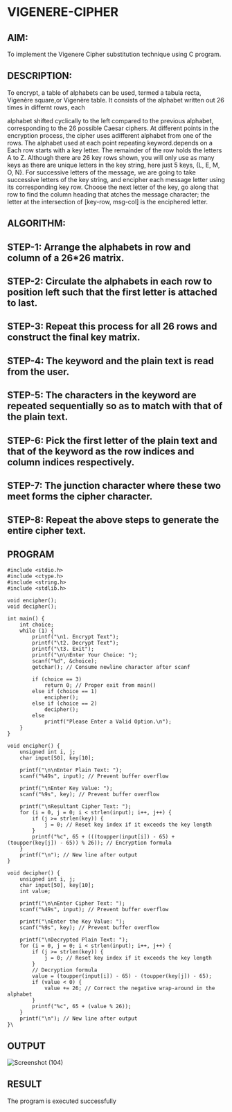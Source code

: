 # VIGENERE-CIPHER
## AIM:

To implement the Vigenere Cipher substitution technique using C program.

## DESCRIPTION:

To encrypt, a table of alphabets can be used, termed a tabula recta, Vigenère square,or Vigenère table. It consists of the alphabet written out 26 times in differnt rows, each
 
alphabet shifted cyclically to the left compared to the previous alphabet, corresponding to the 26 possible Caesar ciphers. At different points in the encryption process, the cipher uses adifferent alphabet from one of the rows. The alphabet used at each point repeating keyword.depends on a Each row starts with a key letter. The remainder of the row holds the letters A to Z. Although there are 26 key rows shown, you will only use as many keys as there are unique letters in the key string, here just 5 keys, {L, E, M, O, N}. For successive letters of the message, we are going to take successive letters of the key string, and encipher each message letter using its corresponding key row. Choose the next letter of the key, go along that row to find the column heading that	atches the message character; the letter at the intersection of
[key-row, msg-col] is the enciphered letter.


## ALGORITHM:

## STEP-1: Arrange the alphabets in row and column of a 26*26 matrix.
## STEP-2: Circulate the alphabets in each row to position left such that the first letter is attached to last.
## STEP-3: Repeat this process for all 26 rows and construct the final key matrix.
## STEP-4: The keyword and the plain text is read from the user.
## STEP-5: The characters in the keyword are repeated sequentially so as to match with that of the plain text.
## STEP-6: Pick the first letter of the plain text and that of the keyword as the row indices and column indices respectively.
## STEP-7: The junction character where these two meet forms the cipher character.
## STEP-8: Repeat the above steps to generate the entire cipher text.


## PROGRAM
```
#include <stdio.h>
#include <ctype.h>
#include <string.h>
#include <stdlib.h>

void encipher();
void decipher();

int main() {
    int choice;
    while (1) {
        printf("\n1. Encrypt Text");
        printf("\t2. Decrypt Text");
        printf("\t3. Exit");
        printf("\n\nEnter Your Choice: ");
        scanf("%d", &choice);
        getchar(); // Consume newline character after scanf
        
        if (choice == 3)
            return 0; // Proper exit from main()
        else if (choice == 1)
            encipher();
        else if (choice == 2)
            decipher();
        else
            printf("Please Enter a Valid Option.\n");
    }
}

void encipher() {
    unsigned int i, j;
    char input[50], key[10];

    printf("\n\nEnter Plain Text: ");
    scanf("%49s", input); // Prevent buffer overflow

    printf("\nEnter Key Value: ");
    scanf("%9s", key); // Prevent buffer overflow

    printf("\nResultant Cipher Text: ");
    for (i = 0, j = 0; i < strlen(input); i++, j++) {
        if (j >= strlen(key)) {
            j = 0; // Reset key index if it exceeds the key length
        }
        printf("%c", 65 + (((toupper(input[i]) - 65) + (toupper(key[j]) - 65)) % 26)); // Encryption formula
    }
    printf("\n"); // New line after output
}

void decipher() {
    unsigned int i, j;
    char input[50], key[10];
    int value;

    printf("\n\nEnter Cipher Text: ");
    scanf("%49s", input); // Prevent buffer overflow

    printf("\nEnter the Key Value: ");
    scanf("%9s", key); // Prevent buffer overflow

    printf("\nDecrypted Plain Text: ");
    for (i = 0, j = 0; i < strlen(input); i++, j++) {
        if (j >= strlen(key)) {
            j = 0; // Reset key index if it exceeds the key length
        }
        // Decryption formula
        value = (toupper(input[i]) - 65) - (toupper(key[j]) - 65);
        if (value < 0) {
            value += 26; // Correct the negative wrap-around in the alphabet
        }
        printf("%c", 65 + (value % 26));
    }
    printf("\n"); // New line after output
}\
```
## OUTPUT

![Screenshot (104)](https://github.com/user-attachments/assets/5dc8f81e-99a0-438d-8bbd-8ec6c0b88bab)

## RESULT

The program is executed successfully
